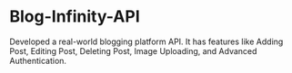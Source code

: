 # Blog-Infinity-API
Developed a real-world blogging platform API. It has features like Adding Post, Editing Post, Deleting Post, Image Uploading, and Advanced Authentication.
